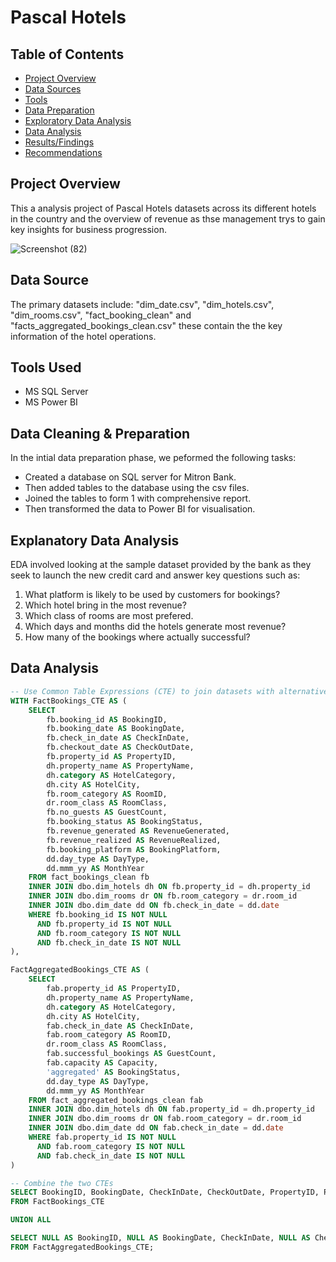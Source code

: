 # Pascal Hotels
## Table of Contents

- [Project Overview](#project-overview)
- [Data Sources](#data-sources)
- [Tools](#tools)
- [Data Preparation](#data-preparation)
- [Exploratory Data Analysis](#exploratory-data-analysis)
- [Data Analysis](#data-analysis)
- [Results/Findings](#results/findings)
- [Recommendations](#recommendations)

## Project Overview
This a analysis project of Pascal Hotels datasets across its different hotels in the country and the overview of revenue as thse management trys to gain key insights for business progression.

![Screenshot (82)](https://github.com/user-attachments/assets/c81589ff-acaf-471b-9010-e04fcf46a1b8)



## Data Source
The primary datasets include: "dim_date.csv", "dim_hotels.csv", "dim_rooms.csv", "fact_booking_clean" and "facts_aggregated_bookings_clean.csv" these contain the the key information of the hotel operations.

## Tools Used
- MS SQL Server
- MS Power BI

## Data Cleaning & Preparation
In the intial data preparation phase, we peformed the following tasks:

- Created a database on SQL server for Mitron Bank.
- Then added tables to the database using the csv files.
- Joined the tables to form 1 with comprehensive report.
- Then transformed the data to Power BI for visualisation.

## Explanatory Data Analysis
EDA involved looking at the sample dataset provided by the bank as they seek to launch the new credit card and answer key questions such as:
1. What platform is likely to be used by customers for bookings?
2. Which hotel bring in the most revenue?
3. Which class of rooms are most prefered.
4. Which days and months did the hotels generate most revenue?
5. How many of the bookings where actually successful?

## Data Analysis
```sql
-- Use Common Table Expressions (CTE) to join datasets with alternative column names
WITH FactBookings_CTE AS (
    SELECT
        fb.booking_id AS BookingID,
        fb.booking_date AS BookingDate,
        fb.check_in_date AS CheckInDate,
        fb.checkout_date AS CheckOutDate,
        fb.property_id AS PropertyID,
        dh.property_name AS PropertyName,
        dh.category AS HotelCategory,
        dh.city AS HotelCity,
        fb.room_category AS RoomID,
        dr.room_class AS RoomClass,
        fb.no_guests AS GuestCount,
        fb.booking_status AS BookingStatus,
        fb.revenue_generated AS RevenueGenerated,
        fb.revenue_realized AS RevenueRealized,
        fb.booking_platform AS BookingPlatform,
        dd.day_type AS DayType,
        dd.mmm_yy AS MonthYear
    FROM fact_bookings_clean fb
    INNER JOIN dbo.dim_hotels dh ON fb.property_id = dh.property_id
    INNER JOIN dbo.dim_rooms dr ON fb.room_category = dr.room_id
    INNER JOIN dbo.dim_date dd ON fb.check_in_date = dd.date
    WHERE fb.booking_id IS NOT NULL
      AND fb.property_id IS NOT NULL
      AND fb.room_category IS NOT NULL
      AND fb.check_in_date IS NOT NULL
),

FactAggregatedBookings_CTE AS (
    SELECT
        fab.property_id AS PropertyID,
        dh.property_name AS PropertyName,
        dh.category AS HotelCategory,
        dh.city AS HotelCity,
        fab.check_in_date AS CheckInDate,
        fab.room_category AS RoomID,
        dr.room_class AS RoomClass,
        fab.successful_bookings AS GuestCount,
        fab.capacity AS Capacity,
        'aggregated' AS BookingStatus,
        dd.day_type AS DayType,
        dd.mmm_yy AS MonthYear
    FROM fact_aggregated_bookings_clean fab
    INNER JOIN dbo.dim_hotels dh ON fab.property_id = dh.property_id
    INNER JOIN dbo.dim_rooms dr ON fab.room_category = dr.room_id
    INNER JOIN dbo.dim_date dd ON fab.check_in_date = dd.date
    WHERE fab.property_id IS NOT NULL
      AND fab.room_category IS NOT NULL
      AND fab.check_in_date IS NOT NULL
)

-- Combine the two CTEs
SELECT BookingID, BookingDate, CheckInDate, CheckOutDate, PropertyID, PropertyName, HotelCategory, HotelCity, RoomID, RoomClass, GuestCount, BookingStatus, RevenueGenerated, RevenueRealized, BookingPlatform, DayType, MonthYear
FROM FactBookings_CTE

UNION ALL

SELECT NULL AS BookingID, NULL AS BookingDate, CheckInDate, NULL AS CheckOutDate, PropertyID, PropertyName, HotelCategory, HotelCity, RoomID, RoomClass, GuestCount, BookingStatus, NULL AS RevenueGenerated, NULL AS RevenueRealized, NULL AS BookingPlatform, DayType, MonthYear
FROM FactAggregatedBookings_CTE;
```

